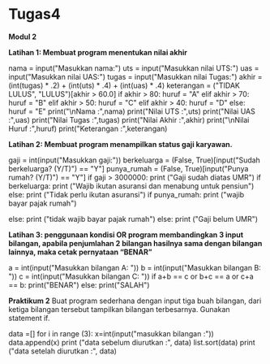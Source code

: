 # Tugas4
**Modul 2**

**Latihan 1: Membuat program menentukan nilai akhir**

  nama = input("Masukkan nama:")
  uts = input("Masukkan nilai UTS:")
  uas = input("Masukkan nilai UAS:")
  tugas = input("Masukkan nilai Tugas:")
  akhir = (int(tugas) * .2) + (int(uts) * .4) + (int(uas) * .4)
  keterangan = ("TIDAK LULUS", "LULUS")[akhir > 60.0]
  if akhir > 80:
    huruf = "A"
  elif akhir > 70:
    huruf = "B"
  elif akhir > 50:
    huruf = "C"
  elif akhir > 40:
    huruf = "D"
  else:
    huruf = "E"
print("\nNama :",nama)
print("Nilai UTS :",uts)
print("Nilai UAS :",uas)
print("Nilai Tugas :",tugas)
print("Nilai Akhir :",akhir)
print("\nNilai Huruf :",huruf)
print("Keterangan :",keterangan)

**Latihan 2: Membuat program menampilkan status gaji karyawan.**

gaji = int(input("Masukkan gaji:"))
berkeluarga = (False, True)[input("Sudah berkeluarga? (Y/T)") == "Y"]
punya_rumah = (False, True)[input("Punya rumah? (Y/T)") == "Y"]
if gaji > 3000000:
  print ("Gaji sudah diatas UMR")
  if berkeluarga:
    print ("Wajib ikutan asuransi dan menabung untuk pensiun")
  else:
    print ("Tidak perlu ikutan asuransi")
  if punya_rumah:
    print ("wajib bayar pajak rumah")

  else:
    print ("tidak wajib bayar pajak rumah")
else:
  print ("Gaji belum UMR")

**Latihan 3: penggunaan kondisi OR program membandingkan 3 input bilangan, apabila penjumlahan 2 bilangan hasilnya sama dengan bilangan lainnya, maka cetak pernyataan “BENAR”**

a = int(input("Masukkan bilangan A: "))
b = int(input("Masukkan bilangan B: "))
c = int(input("Masukkan bilangan C: "))
if a+b == c or b+c == a or c+a == b:
  print("BENAR")
else:
  print("SALAH")
  
**Praktikum 2**
Buat program sederhana dengan input tiga buah bilangan, dari ketiga bilangan
tersebut tampilkan bilangan terbesarnya. Gunakan statement if. 

data =[]
for i in range (3):
    x=int(input("masukkan bilangan :"))
    data.append(x)
print ("data sebelum diurutkan :", data)
list.sort(data)
print ("data setelah diurutkan :", data)

